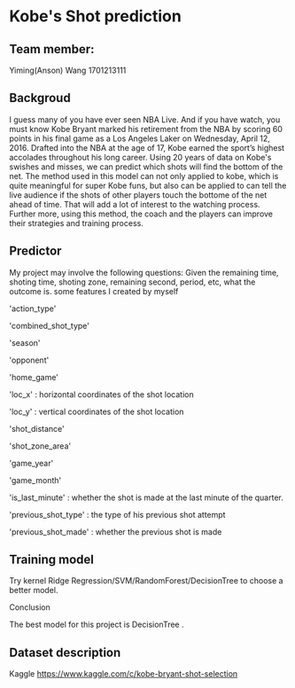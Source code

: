 Kobe's Shot prediction
==== 
Team member:
-------
Yiming(Anson) Wang 1701213111

Backgroud
-------
I guess many of you have ever seen NBA Live. And if you have watch, you must know Kobe Bryant marked his retirement from the NBA by scoring 60 points in his final game as a Los Angeles Laker on Wednesday, April 12, 2016. Drafted into the NBA at the age of 17, Kobe earned the sport’s highest accolades throughout his long career.
Using 20 years of data on Kobe's swishes and misses, we can predict which shots will find the bottom of the net. The method used in this model can not only applied to kobe, which is quite meaningful for super Kobe funs, but also can be applied to can tell the live audience if the shots of other players touch the bottome of the net ahead of time. That will add a lot of interest to the watching process. Further more, using this method, the coach and the players can improve their strategies and training process.

Predictor
-------
My project may involve the following questions: Given the remaining time, shoting time, shoting zone, remaining second, period, etc, what the outcome is.
some features I created by myself

'action_type'

'combined_shot_type'

'season'

'opponent'

'home_game'

'loc_x' : horizontal coordinates of the shot location

'loc_y' : vertical coordinates of the shot location

'shot_distance'

'shot_zone_area'

'game_year'	

'game_month'

'is_last_minute' : whether the shot is made at the last minute of the quarter.

'previous_shot_type' : the type of his previous shot attempt

'previous_shot_made' : whether the previous shot is made



Training model 
-------
Try kernel Ridge Regression/SVM/RandomForest/DecisionTree to choose a better model.

Conclusion

The best model for this project is DecisionTree . 


Dataset description
-------
Kaggle https://www.kaggle.com/c/kobe-bryant-shot-selection 
